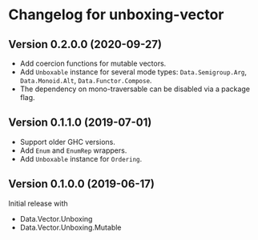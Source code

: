 # Changelog for unboxing-vector

## Version 0.2.0.0 (2020-09-27)

- Add coercion functions for mutable vectors.
- Add `Unboxable` instance for several mode types: `Data.Semigroup.Arg`, `Data.Monoid.Alt`, `Data.Functor.Compose`.
- The dependency on mono-traversable can be disabled via a package flag.

## Version 0.1.1.0 (2019-07-01)

- Support older GHC versions.
- Add `Enum` and `EnumRep` wrappers.
- Add `Unboxable` instance for `Ordering`.

## Version 0.1.0.0 (2019-06-17)

Initial release with

- Data.Vector.Unboxing
- Data.Vector.Unboxing.Mutable
